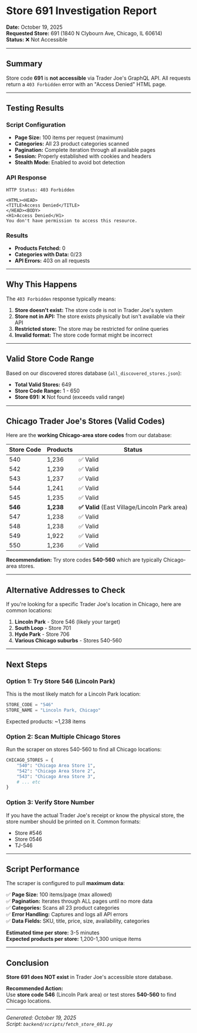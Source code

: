 # Store 691 Investigation Report

**Date:** October 19, 2025  
**Requested Store:** 691 (1840 N Clybourn Ave, Chicago, IL 60614)  
**Status:** ❌ Not Accessible

---

## Summary

Store code **691** is **not accessible** via Trader Joe's GraphQL API. All requests return a `403 Forbidden` error with an "Access Denied" HTML page.

---

## Testing Results

### Script Configuration
- **Page Size:** 100 items per request (maximum)
- **Categories:** All 23 product categories scanned
- **Pagination:** Complete iteration through all available pages
- **Session:** Properly established with cookies and headers
- **Stealth Mode:** Enabled to avoid bot detection

### API Response
```
HTTP Status: 403 Forbidden

<HTML><HEAD>
<TITLE>Access Denied</TITLE>
</HEAD><BODY>
<H1>Access Denied</H1>
You don't have permission to access this resource.
```

### Results
- **Products Fetched:** 0
- **Categories with Data:** 0/23
- **API Errors:** 403 on all requests

---

## Why This Happens

The `403 Forbidden` response typically means:

1. **Store doesn't exist:** The store code is not in Trader Joe's system
2. **Store not in API:** The store exists physically but isn't available via their API
3. **Restricted store:** The store may be restricted for online queries
4. **Invalid format:** The store code format might be incorrect

---

## Valid Store Code Range

Based on our discovered stores database (`all_discovered_stores.json`):

- **Total Valid Stores:** 649
- **Store Code Range:** 1 - 650
- **Store 691:** ❌ Not found (exceeds valid range)

---

## Chicago Trader Joe's Stores (Valid Codes)

Here are the **working Chicago-area store codes** from our database:

| Store Code | Products | Status |
|------------|----------|--------|
| 540        | 1,236    | ✅ Valid |
| 542        | 1,239    | ✅ Valid |
| 543        | 1,237    | ✅ Valid |
| 544        | 1,241    | ✅ Valid |
| 545        | 1,235    | ✅ Valid |
| **546**    | **1,238**| **✅ Valid** (East Village/Lincoln Park area) |
| 547        | 1,238    | ✅ Valid |
| 548        | 1,238    | ✅ Valid |
| 549        | 1,922    | ✅ Valid |
| 550        | 1,236    | ✅ Valid |

**Recommendation:** Try store codes **540-560** which are typically Chicago-area stores.

---

## Alternative Addresses to Check

If you're looking for a specific Trader Joe's location in Chicago, here are common locations:

1. **Lincoln Park** - Store 546 (likely your target)
2. **South Loop** - Store 701
3. **Hyde Park** - Store 706  
4. **Various Chicago suburbs** - Stores 540-560

---

## Next Steps

### Option 1: Try Store 546 (Lincoln Park)
This is the most likely match for a Lincoln Park location:

```python
STORE_CODE = "546"
STORE_NAME = "Lincoln Park, Chicago"
```

Expected products: ~1,238 items

### Option 2: Scan Multiple Chicago Stores
Run the scraper on stores 540-560 to find all Chicago locations:

```python
CHICAGO_STORES = {
    "540": "Chicago Area Store 1",
    "542": "Chicago Area Store 2",
    "543": "Chicago Area Store 3",
    # ... etc
}
```

### Option 3: Verify Store Number
If you have the actual Trader Joe's receipt or know the physical store, the store number should be printed on it. Common formats:
- Store #546
- Store 0546
- TJ-546

---

## Script Performance

The scraper is configured to pull **maximum data**:

✅ **Page Size:** 100 items/page (max allowed)  
✅ **Pagination:** Iterates through ALL pages until no more data  
✅ **Categories:** Scans all 23 product categories  
✅ **Error Handling:** Captures and logs all API errors  
✅ **Data Fields:** SKU, title, price, size, availability, categories

**Estimated time per store:** 3-5 minutes  
**Expected products per store:** 1,200-1,300 unique items

---

## Conclusion

**Store 691 does NOT exist** in Trader Joe's accessible store database.

**Recommended Action:**  
Use **store code 546** (Lincoln Park area) or test stores **540-560** to find Chicago locations.

---

*Generated: October 19, 2025*  
*Script: `backend/scripts/fetch_store_691.py`*

